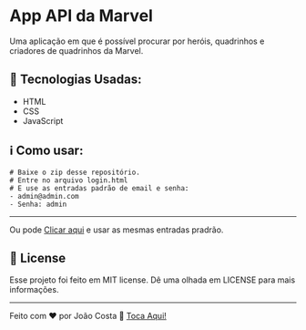 # App API da Marvel
Uma aplicação em que é possível procurar por heróis, quadrinhos e criadores de quadrinhos da Marvel.
## 🚀 Tecnologias Usadas:
- HTML
- CSS 
- JavaScript
## ℹ️ Como usar:
~~~ 
# Baixe o zip desse repositório.
# Entre no arquivo login.html
# E use as entradas padrão de email e senha:
- admin@admin.com
- Senha: admin
~~~
---
Ou pode [Clicar aqui](https://joaosc17.github.io/login.html) e usar as mesmas entradas pradrão.


## 📝 License
Esse projeto foi feito em MIT license. Dê uma olhada em LICENSE para mais informações.

---
Feito com ♥ por João Costa :wave: [Toca Aqui!](https://www.linkedin.com/in/joaocosta123/)

